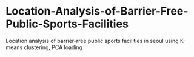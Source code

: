 # Location-Analysis-of-Barrier-Free-Public-Sports-Facilities
Location analysis of barrier-rree public sports facilities in seoul using K-means clustering, PCA loading

